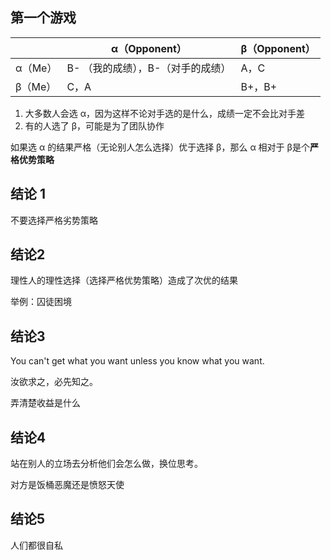## 第一个游戏

|  | α（Opponent） |β（Opponent）|
|--|--|--|
|α（Me）|B- （我的成绩），B-（对手的成绩）|A，C|
|β（Me）|C，A|B+，B+|

1. 大多数人会选 α，因为这样不论对手选的是什么，成绩一定不会比对手差
2. 有的人选了 β，可能是为了团队协作

如果选 α 的结果严格（无论别人怎么选择）优于选择 β，那么 α 相对于 β是个**严格优势策略**



## 结论 1

不要选择严格劣势策略

## 结论2

理性人的理性选择（选择严格优势策略）造成了次优的结果

举例：囚徒困境

## 结论3

You can't get what you want unless you know what you want.

汝欲求之，必先知之。

弄清楚收益是什么

## 结论4

站在别人的立场去分析他们会怎么做，换位思考。

对方是饭桶恶魔还是愤怒天使

## 结论5

人们都很自私